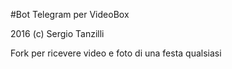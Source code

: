 #Bot Telegram per VideoBox

2016 (c) Sergio Tanzilli

Fork per ricevere video e foto di una festa qualsiasi 
